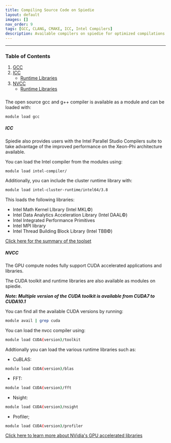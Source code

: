 ```yaml
---
title: Compiling Source Code on Spiedie
layout: default
images: []
nav_order: 9
tags: [GCC, CLANG, CMAKE, ICC, Intel Compilers]
description: Available compilers on spiedie for optimized compilations.
---
```


***

### Table of Contents 

1. [GCC](#gcc)
2. [ICC](#intel)
	- [Runtime Libraries](#intel_libs)
3. [NVCC](#nvidia)
	- [Runtime Libraries](#nvidia_libs)

##### <a name="gcc"></a>
The open source gcc and g++ compiler is available as a module and can be loaded with: 

```bash
module load gcc
```

##### <a name="Intel"></a> ICC

Spiedie also provides users with the Intel Parallel Studio Compilers suite to take advantage of the improved performance on the Xeon-Phi architecture available. 

You can load the Intel compiler from the modules using: 

```bash
module load intel-compiler/
```

Additionally, you can include the cluster runtime library with:

```bash
module load intel-cluster-runtime/intel64/3.8 
```

This loads the following libraries:
- Intel Math Kernel LIbrary (Intel MKL&copy;)
- Intel Data Analytics Acceleration Library (Intel DAAL&copy;)
- Intel Integrated Performance Primitives
- Intel MPI library
- Intel Thread Building Block Library (Intel TBB&copy;)

<a href="https://software.intel.com/en-us/node/685016" target="_blank">Click here for the summary of the toolset</a>

##### <a name="nvidia"></a> NVCC

The GPU compute nodes fully support CUDA accelerated applications and libraries. 

The CUDA toolkit and runtime libraries are also available as modules on spiedie. 

***Note: Multiple version of the CUDA toolkit is available from CUDA7 to CUDA10.1***


You can find all the available CUDA versions by running:

```bash
module avail | grep cuda
```

You can load the nvcc compiler using:
```bash
module load CUDA(version)/toolkit
```

Addtionally you can load the various runtime libraries such as: 

- CuBLAS:
```bash
module load CUDA(version)/blas 
```

- FFT:

```bash
module load CUDA(version)/fft 
```

- Nsight:

```bash
module load CUDA(version)/nsight 
```

- Profiler;

```bash
module load CUDA(version)/profiler 
```

<a href="https://developer.nvidia.com/gpu-accelerated-libraries" target="_blank"> Click here to learn more about NVidia's GPU accelerated libraries</a>